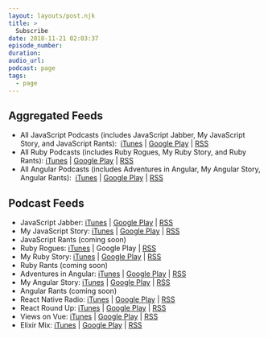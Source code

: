 ```yaml
---
layout: layouts/post.njk
title: >
  Subscribe
date: 2018-11-21 02:03:37
episode_number:
duration:
audio_url:
podcast: page
tags:
  - page
---
```


## Aggregated Feeds

- All JavaScript Podcasts (includes JavaScript Jabber, My JavaScript Story, and JavaScript Rants):&nbsp; [iTunes](https://itunes.apple.com/us/podcast/all-javascript-podcasts-by-devchat-tv/id496893300?mt=2) | [Google Play](https://playmusic.app.goo.gl/?ibi=com.google.PlayMusic&isi=691797987&ius=googleplaymusic&apn=com.google.android.music&link=https%3A%2F%2Fplay.google.com%2Fmusic%2Fm%2FIytzq4vxrqmr6ed6tnxrfchvcoi) | [RSS](https://feeds.feedwrench.com/JavaScriptJabber.rss)
- All Ruby Podcasts (includes Ruby Rogues, My Ruby Story, and Ruby Rants): [iTunes](https://itunes.apple.com/us/podcast/all-ruby-podcasts-by-devchat-tv/id705335155?mt=2) | [Google Play](https://playmusic.app.goo.gl/?ibi=com.google.PlayMusic&isi=691797987&ius=googleplaymusic&apn=com.google.android.music&link=https%3A%2F%2Fplay.google.com%2Fmusic%2Fm%2FIdoonrhjc5dn32rhp3x5hebooum) | [RSS](https://feeds.feedwrench.com/RubyRogues.rss)
- All Angular Podcasts (includes Adventures in Angular, My Angular Story, Angular Rants):&nbsp; [iTunes](https://itunes.apple.com/us/podcast/all-angular-podcasts-by-devchat-tv/id907361052?mt=2) | [Google Play](https://playmusic.app.goo.gl/?ibi=com.google.PlayMusic&isi=691797987&ius=googleplaymusic&apn=com.google.android.music&link=https%3A%2F%2Fplay.google.com%2Fmusic%2Fm%2FIrpb373snk7e3wr2hxgtvzqmkr4) | [RSS](https://feeds.feedwrench.com/AdventuresInAngular.rss)

## Podcast Feeds

- JavaScript Jabber:&nbsp;[iTunes](https://itunes.apple.com/us/podcast/javascript-jabber/id1237401284?mt=2) | [Google Play](https://playmusic.app.goo.gl/?ibi=com.google.PlayMusic&isi=691797987&ius=googleplaymusic&apn=com.google.android.music&link=https%3A%2F%2Fplay.google.com%2Fmusic%2Fm%2FIk57s77t4ya3qplw4ljs4xbrque) | [RSS](https://feeds.feedwrench.com/js-jabber.rss)
- My JavaScript Story:&nbsp;[iTunes](https://itunes.apple.com/us/podcast/my-javascript-story/id1237399540?mt=2) | [Google Play](https://playmusic.app.goo.gl/?ibi=com.google.PlayMusic&isi=691797987&ius=googleplaymusic&apn=com.google.android.music&link=https%3A%2F%2Fplay.google.com%2Fmusic%2Fm%2FIshuf7ohx7rxovmtb6cqpinpkmu) | [RSS](https://feeds.feedwrench.com/my-js-story.rss)
- JavaScript Rants (coming soon)
- Ruby Rogues:&nbsp;[iTunes](https://itunes.apple.com/us/podcast/the-ruby-rogues/id1237406856?mt=2) | Google Play | [RSS](http://feeds.feedwrench.com/RubyRogues.rss)
- My Ruby&nbsp;Story:&nbsp;[iTunes](https://itunes.apple.com/us/podcast/my-ruby-story/id1237404328?mt=2) | [Google Play](https://playmusic.app.goo.gl/?ibi=com.google.PlayMusic&isi=691797987&ius=googleplaymusic&apn=com.google.android.music&link=https%3A%2F%2Fplay.google.com%2Fmusic%2Fm%2FIg5zkk2ohzikmfjfpi23tct3dmq) | [RSS](https://feeds.feedwrench.com/my-ruby-story.rss)
- Ruby Rants (coming soon)
- Adventures in Angular: [iTunes](https://itunes.apple.com/us/podcast/adventures-in-angular/id1238024888?mt=2) | [Google Play](https://playmusic.app.goo.gl/?ibi=com.google.PlayMusic&isi=691797987&ius=googleplaymusic&apn=com.google.android.music&link=https%3A%2F%2Fplay.google.com%2Fmusic%2Fm%2FItllkyvmp3b5fy2tv6nyd3zeo2e) | [RSS](http://feeds.feedwrench.com/AdventuresInAngular.rss)
- My Angular Story:&nbsp;[iTunes](https://itunes.apple.com/us/podcast/my-angular-story/id1237403767?mt=2) | [Google Play](https://playmusic.app.goo.gl/?ibi=com.google.PlayMusic&isi=691797987&ius=googleplaymusic&apn=com.google.android.music&link=https%3A%2F%2Fplay.google.com%2Fmusic%2Fm%2FInjblvpf3vdlvglgkifguva575u) | [RSS](https://feeds.feedwrench.com/my-angular-story.rss)
- Angular Rants (coming soon)
- React Native Radio:&nbsp;[iTunes](https://itunes.apple.com/us/podcast/react-native-radio/id1058647602?mt=2) | [Google Play](https://playmusic.app.goo.gl/?ibi=com.google.PlayMusic&isi=691797987&ius=googleplaymusic&apn=com.google.android.music&link=https://play.google.com/music/m/Idnehqis4g5b7hus2e6vbp26isq?t%3DReact_Native_Radio%26pcampaignid%3DMKT-na-all-co-pr-mu-pod-16) | [RSS](https://feeds.feedwrench.com/react-native-radio.rss)
- React Round Up:&nbsp;[iTunes](https://itunes.apple.com/us/podcast/react-round-up/id1364741140?mt=2) | [Google Play](https://playmusic.app.goo.gl/?ibi=com.google.PlayMusic&isi=691797987&ius=googleplaymusic&apn=com.google.android.music&link=https%3A%2F%2Fplay.google.com%2Fmusic%2Fm%2FIb2mmcjdi25ctqurvp4somic2ya) | [RSS](https://feeds.feedwrench.com/react-round-up.rss)
- Views on Vue:&nbsp;[iTunes](https://itunes.apple.com/us/podcast/react-native-radio/id1058647602?mt=2) | [Google Play](https://playmusic.app.goo.gl/?ibi=com.google.PlayMusic&isi=691797987&ius=googleplaymusic&apn=com.google.android.music&link=https%3A%2F%2Fplay.google.com%2Fmusic%2Fm%2FI7wrdqu6537bg4la5gkmkg72gj4) | [RSS](https://feeds.feedwrench.com/views-on-vue.rss)
- Elixir Mix:&nbsp;[iTunes](https://itunes.apple.com/us/podcast/react-round-up/id1364741140?mt=2) | [Google Play](https://playmusic.app.goo.gl/?ibi=com.google.PlayMusic&isi=691797987&ius=googleplaymusic&apn=com.google.android.music&link=https://play.google.com/music/m/Ibm5cfu6fr6okd2ugzgyt4adpq4?t%3DElixir_Mix%26pcampaignid%3DMKT-na-all-co-pr-mu-pod-16) | [RSS](https://feeds.feedwrench.com/elixirmix.rss)
